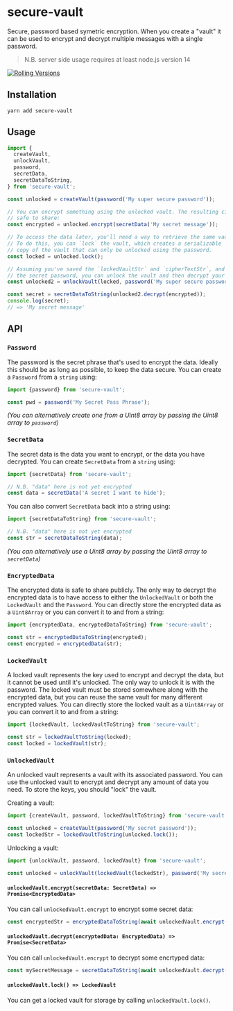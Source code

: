 # secure-vault

Secure, password based symetric encryption. When you create a "vault" it can be used to encrypt and decrypt multiple messages with a single password.

> N.B. server side usage requires at least node.js version 14

[![Rolling Versions](https://img.shields.io/badge/Rolling%20Versions-Enabled-brightgreen)](https://rollingversions.com/ForbesLindesay/secure-vault)

## Installation

```
yarn add secure-vault
```

## Usage

```ts
import {
  createVault,
  unlockVault,
  password,
  secretData,
  secretDataToString,
} from 'secure-vault';

const unlocked = createVault(password('My super secure password'));

// You can encrypt something using the unlocked vault. The resulting cipherText
// safe to share:
const encrypted = unlocked.encrypt(secretData('My secret message'));

// To access the data later, you'll need a way to retrieve the same vault.
// To do this, you can `lock` the vault, which creates a serializable
// copy of the vault that can only be unlocked using the password.
const locked = unlocked.lock();

// Assuming you've saved the `lockedVaultStr` and `cipherTextStr`, and you know
// the secret password, you can unlock the vault and then decrypt your data:
const unlocked2 = unlockVault(locked, password('My super secure password'));

const secret = secretDataToString(unlocked2.decrypt(encrypted));
console.log(secret);
// => 'My secret message'
```

## API

### `Password`

The password is the secret phrase that's used to encrypt the data. Ideally this should be as long as possible, to keep the data secure. You can create a `Password` from a `string` using:

```ts
import {password} from 'secure-vault';

const pwd = password('My Secret Pass Phrase');
```

_(You can alternatively create one from a Uint8 array by passing the Uint8 array to `password`)_

### `SecretData`

The secret data is the data you want to encrypt, or the data you have decrypted. You can create `SecretData` from a `string` using:

```ts
import {secretData} from 'secure-vault';

// N.B. "data" here is not yet encrypted
const data = secretData('A secret I want to hide');
```

You can also convert `SecretData` back into a string using:

```ts
import {secretDataToString} from 'secure-vault';

// N.B. "data" here is not yet encrypted
const str = secretDataToString(data);
```

_(You can alternatively use a Uint8 array by passing the Uint8 array to `secretData`)_

### `EncryptedData`

The encrypted data is safe to share publicly. The only way to decrypt the encrypted data is to have access to either the `UnlockedVault` or both the `LockedVault` and the `Password`. You can directly store the encrypted data as a `Uint8Array` or you can convert it to and from a string:

```ts
import {encryptedData, encryptedDataToString} from 'secure-vault';

const str = encryptedDataToString(encrypted);
const encrypted = encryptedData(str);
```

### `LockedVault`

A locked vault represents the key used to encrypt and decrypt the data, but it cannot be used until it's unlocked. The only way to unlock it is with the password. The locked vault must be stored somewhere along with the encrypted data, but you can reuse the same vault for many different encrypted values. You can directly store the locked vault as a `Uint8Array` or you can convert it to and from a string:

```ts
import {lockedVault, lockedVaultToString} from 'secure-vault';

const str = lockedVaultToString(locked);
const locked = lockedVault(str);
```

### `UnlockedVault`

An unlocked vault represents a vault with its associated password. You can use the unlocked vault to encrypt and decrypt any amount of data you need. To store the keys, you should "lock" the vault.

Creating a vault:

```ts
import {createVault, password, lockedVaultToString} from 'secure-vault';

const unlocked = createVault(password('My secret password'));
const lockedStr = lockedVaultToString(unlocked.lock());
```

Unlocking a vault:

```ts
import {unlockVault, password, lockedVault} from 'secure-vault';

const unlocked = unlockVault(lockedVault(lockedStr), password('My secret password'));
```

#### `unlockedVault.encrypt(secretData: SecretData) => Promise<EncryptedData>`

You can call `unlockedVault.encrypt` to encrypt some secret data:

```ts
const encryptedStr = encryptedDataToString(await unlockedVault.encrypt(secretData('My Secret Message')));
```

#### `unlockedVault.decrypt(encryptedData: EncryptedData) => Promise<SecretData>`

You can call `unlockedVault.encrypt` to decrypt some encrtyped data:

```ts
const mySecretMessage = secretDataToString(await unlockedVault.decrypt(encryptedData(encryptedStr)));
```

#### `unlockedVault.lock() => LockedVault`

You can get a locked vault for storage by calling `unlockedVault.lock()`.

